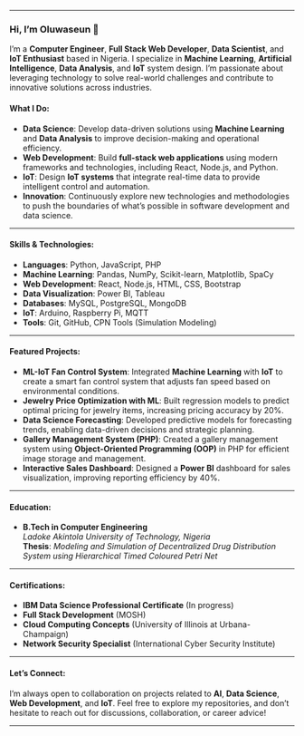 

---

### Hi, I’m Oluwaseun 👋

I’m a **Computer Engineer**, **Full Stack Web Developer**, **Data Scientist**, and **IoT Enthusiast** based in Nigeria. I specialize in **Machine Learning**, **Artificial Intelligence**, **Data Analysis**, and **IoT** system design. I’m passionate about leveraging technology to solve real-world challenges and contribute to innovative solutions across industries.

#### **What I Do:**
- **Data Science**: Develop data-driven solutions using **Machine Learning** and **Data Analysis** to improve decision-making and operational efficiency.
- **Web Development**: Build **full-stack web applications** using modern frameworks and technologies, including React, Node.js, and Python.
- **IoT**: Design **IoT systems** that integrate real-time data to provide intelligent control and automation.
- **Innovation**: Continuously explore new technologies and methodologies to push the boundaries of what’s possible in software development and data science.

---

#### **Skills & Technologies:**
- **Languages**: Python, JavaScript, PHP
- **Machine Learning**: Pandas, NumPy, Scikit-learn, Matplotlib, SpaCy
- **Web Development**: React, Node.js, HTML, CSS, Bootstrap
- **Data Visualization**: Power BI, Tableau
- **Databases**: MySQL, PostgreSQL, MongoDB
- **IoT**: Arduino, Raspberry Pi, MQTT
- **Tools**: Git, GitHub, CPN Tools (Simulation Modeling)

---

#### **Featured Projects:**
- **ML-IoT Fan Control System**: Integrated **Machine Learning** with **IoT** to create a smart fan control system that adjusts fan speed based on environmental conditions.
- **Jewelry Price Optimization with ML**: Built regression models to predict optimal pricing for jewelry items, increasing pricing accuracy by 20%.
- **Data Science Forecasting**: Developed predictive models for forecasting trends, enabling data-driven decisions and strategic planning.
- **Gallery Management System (PHP)**: Created a gallery management system using **Object-Oriented Programming (OOP)** in PHP for efficient image storage and management.
- **Interactive Sales Dashboard**: Designed a **Power BI** dashboard for sales visualization, improving reporting efficiency by 40%.

---

#### **Education:**
- **B.Tech in Computer Engineering**  
  *Ladoke Akintola University of Technology, Nigeria*  
  **Thesis**: *Modeling and Simulation of Decentralized Drug Distribution System using Hierarchical Timed Coloured Petri Net*  

---

#### **Certifications:**
- **IBM Data Science Professional Certificate** (In progress)
- **Full Stack Development** (MOSH)
- **Cloud Computing Concepts** (University of Illinois at Urbana-Champaign)
- **Network Security Specialist** (International Cyber Security Institute)

---

#### **Let’s Connect:**
I’m always open to collaboration on projects related to **AI**, **Data Science**, **Web Development**, and **IoT**. Feel free to explore my repositories, and don’t hesitate to reach out for discussions, collaboration, or career advice!

---
